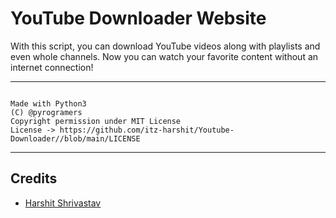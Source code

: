 # YouTube Downloader Website 

With this script, you can download YouTube videos along with playlists and even whole channels. Now you can watch your favorite content without an internet connection!  

---
```

Made with Python3
(C) @pyrogramers
Copyright permission under MIT License
License -> https://github.com/itz-harshit/Youtube-Downloader//blob/main/LICENSE

```

---
## Credits

- [Harshit Shrivastav](https://github.com/itz-harshit)
